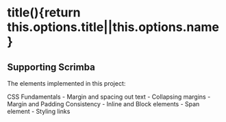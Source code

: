 # title(){return this.options.title||this.options.name}

## Supporting Scrimba

The elements implemented in this project: 

CSS Fundamentals
	- Margin and spacing out text
	- Collapsing margins
	- Margin and Padding Consistency
	- Inline and Block elements
	- Span element
	- Styling links
	
